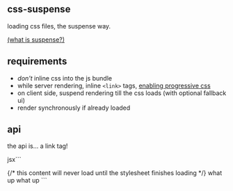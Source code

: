 css-suspense
---

loading css files, the suspense way. 

[(what is suspense?)](https://www.youtube.com/watch?v=v6iR3Zk4oDY)

requirements
---

- *don't* inline css into the js bundle 
- while server rendering, inline `<link>` tags, [enabling progressive css](https://jakearchibald.com/2016/link-in-body/)
- on client side, suspend rendering till the css loads (with optional fallback ui)
- render synchronously if already loaded 

api
--- 

the api is... a link tag! 

jsx```
<Link href={require('./style.css')}>
  {/* this content will never load 
  until the stylesheet finishes loading */}
  <span className='big'>what up what up</span>
</Link>    
```
